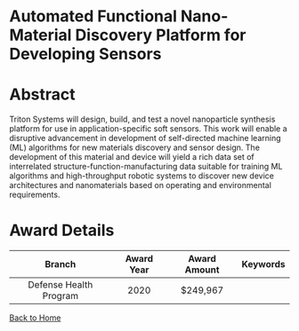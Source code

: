 
Automated Functional Nano-Material Discovery Platform for Developing Sensors
============================================================================

# Abstract


Triton Systems will design, build, and test a novel nanoparticle synthesis platform for use in application-specific soft sensors. This work will enable a disruptive advancement in development of self-directed machine learning (ML) algorithms for new materials discovery and sensor design. The development of this material and device will yield a rich data set of interrelated structure-function-manufacturing data suitable for training ML algorithms and high-throughput robotic systems to discover new device architectures and nanomaterials based on operating and environmental requirements.  

# Award Details

|Branch|Award Year|Award Amount|Keywords|
| :---: | :---: | :---: | :---: |
|Defense Health Program|2020|$249,967||
  
  


[Back to Home](https://github.com/chrischow/dod_sbir_awards/DJ/#1818)